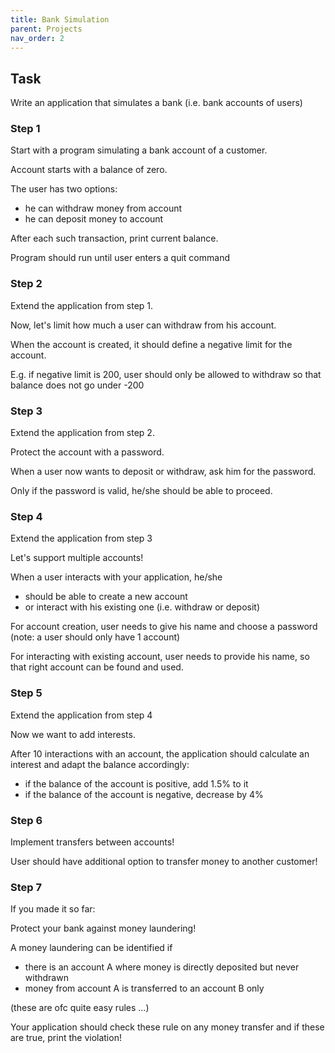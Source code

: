 ```yaml
---
title: Bank Simulation
parent: Projects
nav_order: 2
---
```


## Task

Write an application that simulates a bank (i.e. bank accounts of users)

### Step 1

Start with a program simulating a bank account of a customer.

Account starts with a balance of zero.

The user has two options:
- he can withdraw money from account
- he can deposit money to account

After each such transaction, print current balance.

Program should run until user enters a quit command

### Step 2

Extend the application from step 1.

Now, let's limit how much a user can withdraw from his account.

When the account is created, it should define a negative limit for the account.

E.g. if negative limit is 200, user should only be allowed to withdraw so that balance does not go under -200

### Step 3

Extend the application from step 2.

Protect the account with a password.

When a user now wants to deposit or withdraw, ask him for the password.

Only if the password is valid, he/she should be able to proceed.

### Step 4

Extend the application from step 3

Let's support multiple accounts!

When a user interacts with your application, he/she
- should be able to create a new account
- or interact with his existing one (i.e. withdraw or deposit)

For account creation, user needs to give his name and choose a password (note: a user should only have 1 account)

For interacting with existing account, user needs to provide his name, so that right account can be found and used.

### Step 5

Extend the application from step 4

Now we want to add interests.

After 10 interactions with an account, the application should calculate an interest and adapt the balance accordingly:
- if the balance of the account is positive, add 1.5% to it
- if the balance of the account is negative, decrease by 4%

### Step 6

Implement transfers between accounts!

User should have additional option to transfer money to another customer!

### Step 7

If you made it so far:

Protect your bank against money laundering!

A money laundering can be identified if
- there is an account A where money is directly deposited but never withdrawn
- money from account A is transferred to an account B only

(these are ofc quite easy rules ...)

Your application should check these rule on any money transfer and if these are true, print the violation!

